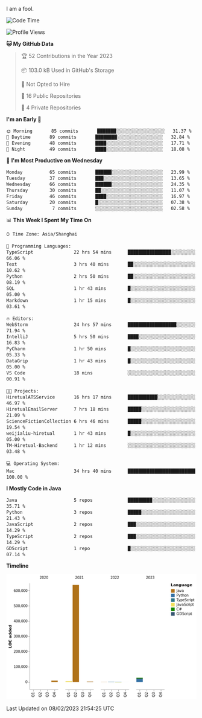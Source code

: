 I am a fool.

<!--START_SECTION:waka-->
![Code Time](http://img.shields.io/badge/Code%20Time-50%20hrs%2014%20mins-blue)

![Profile Views](http://img.shields.io/badge/Profile%20Views-162-blue)

**🐱 My GitHub Data** 

> 🏆 52 Contributions in the Year 2023
 > 
> 📦 103.0 kB Used in GitHub's Storage 
 > 
> 🚫 Not Opted to Hire
 > 
> 📜 16 Public Repositories 
 > 
> 🔑 4 Private Repositories  
 > 
**I'm an Early 🐤** 

```text
🌞 Morning       85 commits       ███████░░░░░░░░░░░░░░░░░░   31.37 % 
🌆 Daytime       89 commits       ████████░░░░░░░░░░░░░░░░░   32.84 % 
🌃 Evening       48 commits       ████░░░░░░░░░░░░░░░░░░░░░   17.71 % 
🌙 Night         49 commits       ████░░░░░░░░░░░░░░░░░░░░░   18.08 % 

```
📅 **I'm Most Productive on Wednesday** 

```text
Monday          65 commits       ██████░░░░░░░░░░░░░░░░░░░   23.99 % 
Tuesday         37 commits       ███░░░░░░░░░░░░░░░░░░░░░░   13.65 % 
Wednesday       66 commits       ██████░░░░░░░░░░░░░░░░░░░   24.35 % 
Thursday        30 commits       ██░░░░░░░░░░░░░░░░░░░░░░░   11.07 % 
Friday          46 commits       ████░░░░░░░░░░░░░░░░░░░░░   16.97 % 
Saturday        20 commits       █░░░░░░░░░░░░░░░░░░░░░░░░   07.38 % 
Sunday           7 commits       ░░░░░░░░░░░░░░░░░░░░░░░░░   02.58 % 

```


📊 **This Week I Spent My Time On** 

```text
⌚︎ Time Zone: Asia/Shanghai

💬 Programming Languages: 
TypeScript               22 hrs 54 mins      ████████████████░░░░░░░░░   66.06 % 
Text                     3 hrs 40 mins       ██░░░░░░░░░░░░░░░░░░░░░░░   10.62 % 
Python                   2 hrs 50 mins       ██░░░░░░░░░░░░░░░░░░░░░░░   08.19 % 
SQL                      1 hr 43 mins        █░░░░░░░░░░░░░░░░░░░░░░░░   05.00 % 
Markdown                 1 hr 15 mins        █░░░░░░░░░░░░░░░░░░░░░░░░   03.61 % 

🔥 Editors: 
WebStorm                 24 hrs 57 mins      ██████████████████░░░░░░░   71.94 % 
IntelliJ                 5 hrs 50 mins       ████░░░░░░░░░░░░░░░░░░░░░   16.83 % 
PyCharm                  1 hr 50 mins        █░░░░░░░░░░░░░░░░░░░░░░░░   05.33 % 
DataGrip                 1 hr 43 mins        █░░░░░░░░░░░░░░░░░░░░░░░░   05.00 % 
VS Code                  18 mins             ░░░░░░░░░░░░░░░░░░░░░░░░░   00.91 % 

🐱‍💻 Projects: 
HiretualATSService       16 hrs 17 mins      ███████████░░░░░░░░░░░░░░   46.97 % 
HiretualEmailServer      7 hrs 18 mins       █████░░░░░░░░░░░░░░░░░░░░   21.09 % 
ScienceFictionCollection 6 hrs 46 mins       █████░░░░░░░░░░░░░░░░░░░░   19.54 % 
weijialiu-hiretual       1 hr 43 mins        █░░░░░░░░░░░░░░░░░░░░░░░░   05.00 % 
TM-Hiretual-Backend      1 hr 12 mins        ░░░░░░░░░░░░░░░░░░░░░░░░░   03.48 % 

💻 Operating System: 
Mac                      34 hrs 40 mins      █████████████████████████   100.00 % 

```

**I Mostly Code in Java** 

```text
Java                     5 repos             █████████░░░░░░░░░░░░░░░░   35.71 % 
Python                   3 repos             █████░░░░░░░░░░░░░░░░░░░░   21.43 % 
JavaScript               2 repos             ███░░░░░░░░░░░░░░░░░░░░░░   14.29 % 
TypeScript               2 repos             ███░░░░░░░░░░░░░░░░░░░░░░   14.29 % 
GDScript                 1 repo              █░░░░░░░░░░░░░░░░░░░░░░░░   07.14 % 

```


**Timeline**

![Chart not found](https://raw.githubusercontent.com/VeejaLiu/VeejaLiu/master/charts/bar_graph.png) 


 Last Updated on 08/02/2023 21:54:25 UTC
<!--END_SECTION:waka-->
